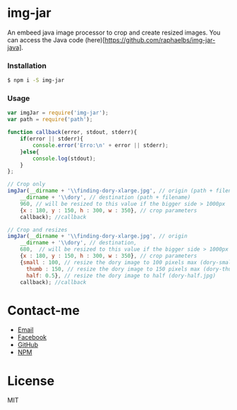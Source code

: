 # img-jar

An embeed java image processor to crop and create resized images.
You can access the Java code (here)[https://github.com/raphaelbs/img-jar-java].

### Installation

```sh
$ npm i -S img-jar
```

### Usage

```javascript
var imgJar = require('img-jar');
var path = require('path');

function callback(error, stdout, stderr){
	if(error || stderr){
		console.error('Erro:\n' + error || stderr);
	}else{
		console.log(stdout);
	}
};

// Crop only
imgJar(__dirname + '\\finding-dory-xlarge.jpg', // origin (path + filename + extension)
	__dirname + '\\dory', // destination (path + filename)
	960, // will be resized to this value if the bigger side > 1000px
	{x : 180, y : 150, h : 300, w : 350}, // crop parameters
	callback); //callback

// Crop and resizes
imgJar(__dirname + '\\finding-dory-xlarge.jpg', // origin
	__dirname + '\\dory', // destination,
	680,  // will be resized to this value if the bigger side > 1000px
	{x : 180, y : 150, h : 300, w : 350}, // crop parameters
	{small : 100, // resize the dory image to 100 pixels max (dory-small.jpg)
	  thumb : 150, // resize the dory image to 150 pixels max (dory-thumb.jpg)
	  half: 0.5}, // resize the dory image to half (dory-half.jpg)
	callback); //callback
```

# Contact-me
* [Email](mailto:raphael.b.souza@hotmail.com)
* [Facebook](https://facebook.com/raphaelbs)
* [GitHub](https://github.com/raphaelbs)
* [NPM](https://npmjs.com/~ralpha)

# License
MIT

